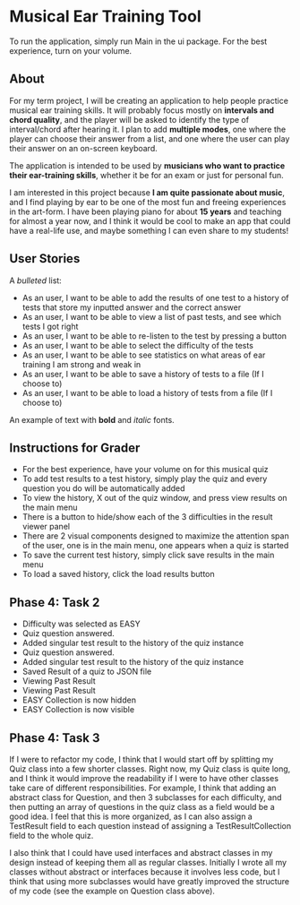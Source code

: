 # Musical Ear Training Tool
To run the application, simply run Main in the ui package. For the best experience, turn on your volume.

## About

For my term project, I will be creating an application to help people 
practice musical ear training skills. It will probably focus mostly on **intervals 
and chord quality**, and the player will be asked to identify the type of interval/chord
after hearing it. I plan to add **multiple modes**, one where the player can choose their
answer from a list, and one where the user can play their answer on an on-screen 
keyboard.

The application is intended to be used by **musicians who want to practice their 
ear-training skills**, whether it be for an exam or just for personal fun. 

I am interested in this project because **I am quite passionate about music**, and I find 
playing by ear to be one of the most fun and freeing experiences in the art-form. I 
have been playing piano for about **15 years** and teaching for almost a year now, and I 
think it would be cool to make an app that could have a real-life use, and maybe
something I can even share to my students!

## User Stories

A *bulleted* list:
- As an user, I want to be able to add the results of one test to a history of tests that store
my inputted answer and the correct answer
- As an user, I want to be able to view a list of past tests, and see which tests I got right
- As an user, I want to be able to re-listen to the test by pressing a button
- As an user, I want to be able to select the difficulty of the tests
- As an user, I want to be able to see statistics on what areas of ear training I am strong and weak in
- As an user, I want to be able to save a history of tests to a file (If I choose to)
- As an user, I want to be able to load a history of tests from a file (If I choose to)

An example of text with **bold** and *italic* fonts.

## Instructions for Grader
- For the best experience, have your volume on for this musical quiz 
- To add test results to a test history, simply play the quiz and every question you do will be automatically added
- To view the history, X out of the quiz window, and press view results on the main menu
- There is a button to hide/show each of the 3 difficulties in the result viewer panel
- There are 2 visual components designed to maximize the attention span of the user, one is in the main menu, one appears when a quiz is started
- To save the current test history, simply click save results in the main menu
- To load a saved history, click the load results button

## Phase 4: Task 2
  - Difficulty was selected as EASY
  - Quiz question answered.
  - Added singular test result to the history of the quiz instance
  - Quiz question answered.
  - Added singular test result to the history of the quiz instance
  - Saved Result of a quiz to JSON file
  - Viewing Past Result
  - Viewing Past Result
  - EASY Collection is now hidden
  - EASY Collection is now visible

## Phase 4: Task 3
If I were to refactor my code, I think that I would start off by splitting my Quiz
class into a few shorter classes. Right now, my Quiz class is quite long, and I think
it would improve the readability if I were to have other classes take care of different
responsibilities. For example, I think that adding an abstract class for Question, and
then 3 subclasses for each difficulty, and then putting an array of questions in 
the quiz class as a field would be a good idea. I feel that this is more organized,
as I can also assign a TestResult field to each question instead of assigning a 
TestResultCollection field to the whole quiz. 

I also think that I could have used interfaces and abstract classes in my design instead of
keeping them all as regular classes. Initially I wrote all my classes without abstract
or interfaces because it involves less code, but I think that using more subclasses
would have greatly improved the structure of my code (see the example on Question
class above).